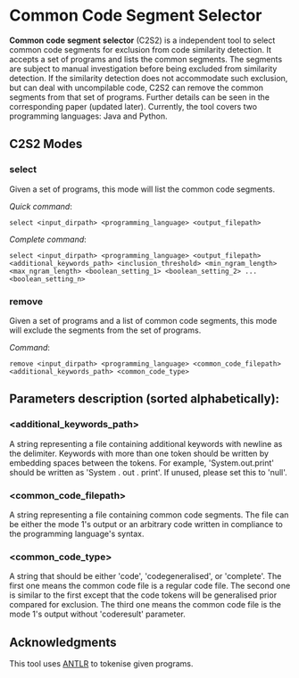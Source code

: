 # Common Code Segment Selector

**Common** **code** **segment** **selector** \(C2S2\) is a independent tool to select common code segments for exclusion from code similarity detection. It accepts a set of programs and lists the common segments. The segments are subject to manual investigation before being excluded from similarity detection. If the similarity detection does not accommodate such exclusion, but can deal with uncompilable code, C2S2 can remove the common segments from that set of programs.
Further details can be seen in the corresponding paper (updated later). Currently, the tool covers two programming languages: Java and Python. 

## C2S2 Modes 
### select
Given a set of programs, this mode will list the common code segments. 

*Quick command*: 
```
select <input_dirpath> <programming_language> <output_filepath> 
```  

*Complete command*: 
```
select <input_dirpath> <programming_language> <output_filepath> <additional_keywords_path> <inclusion_threshold> <min_ngram_length> <max_ngram_length> <boolean_setting_1> <boolean_setting_2> ... <boolean_setting_n>
```  

### remove
Given a set of programs and a list of common code segments, this mode will exclude the segments from the set of programs. 

*Command*: 
```
remove <input_dirpath> <programming_language> <common_code_filepath> <additional_keywords_path> <common_code_type>
```  

## Parameters description \(sorted alphabetically\):  
### <additional_keywords_path>
A string representing a file containing additional keywords with newline as the delimiter. Keywords with more than one token should be written by embedding spaces between the tokens. For example, 'System.out.print' should be written as \'System . out . print\'. If unused, please set this to \'null\'.  
### <common_code_filepath>
A string representing a file containing common code segments. The file can be either the mode 1's output or an arbitrary code written in compliance to the programming language's syntax.
### <common_code_type>
A string that should be either 'code', 'codegeneralised', or 'complete'. The first one means the common code file is a regular code file. The second one is similar to the first except that the code tokens will be generalised prior compared for exclusion. The third one means the common code file is the mode 1's output without 'coderesult' parameter.

## Acknowledgments
This tool uses [ANTLR](https://www.antlr.org/) to tokenise given programs.
